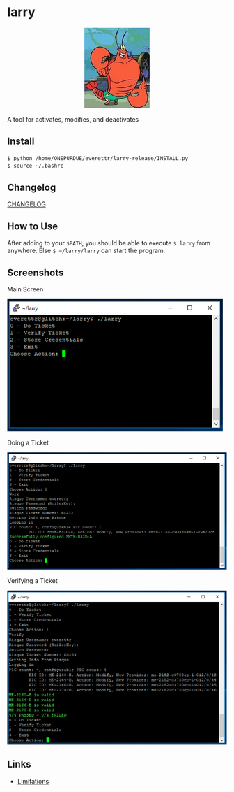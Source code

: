 # larry

<p align="center">
  <img alt="logo" src="https://raw.githubusercontent.com/Changer098/larry/master/screenshots/icon-small.jpg">
</p>

A tool for activates, modifies, and deactivates

## Install

```bash
$ python /home/ONEPURDUE/everettr/larry-release/INSTALL.py
$ source ~/.bashrc
```

## Changelog
[CHANGELOG](https://github.com/Changer098/larry/blob/master/CHANGELOG.md)

## How to Use

After adding to your ```$PATH```, you should be able to execute ```$ larry``` from anywhere. Else ```$ ~/larry/larry``` can start the program.

## Screenshots

Main Screen

![Main Screen](https://raw.githubusercontent.com/Changer098/larry/master/screenshots/main.PNG)

Doing a Ticket

![Doing a Ticket](https://raw.githubusercontent.com/Changer098/larry/master/screenshots/do-ticket.PNG)

Verifying a Ticket

![Verifying a Ticket](https://raw.githubusercontent.com/Changer098/larry/master/screenshots/verify-ticket.PNG)

## Links

- [Limitations](https://github.com/Changer098/larry/blob/master/Limitations.md)
